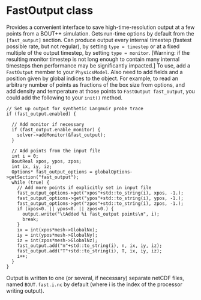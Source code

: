 FastOutput class
================

Provides a convenient interface to save high-time-resolution output at a few points from a
BOUT++ simulation. Gets run-time options by default from the ``[fast_output]`` section.
Can produce output every internal timestep (fastest possible rate, but not regular), by
setting ``type = timestep`` or at a fixed multiple of the output timestep, by setting
``type = monitor``. [Warning: if the resulting monitor timestep is not long enough to
contain many internal timesteps then performance may be significantly impacted.] To use,
add a ``FastOutput`` member to your ``PhysicsModel``. Also need to add fields and a
position given by global indices to the object. For example, to read an arbitrary number
of points as fractions of the box size from options, and add density and temperature at
those points to ``FastOutput fast_output``, you could add the following to your ``init()``
method.

    // Set up output for synthetic Langmuir probe trace
    if (fast_output.enabled) {
  
      // Add monitor if necessary
      if (fast_output.enable_monitor) {
        solver->addMonitor(&fast_output);
      }
  
      // Add points from the input file
      int i = 0;
      BoutReal xpos, ypos, zpos;
      int ix, iy, iz;
      Options* fast_output_options = globalOptions->getSection("fast_output");
      while (true) {
        // Add more points if explicitly set in input file
        fast_output_options->get("xpos"+std::to_string(i), xpos, -1.);
        fast_output_options->get("ypos"+std::to_string(i), ypos, -1.);
        fast_output_options->get("zpos"+std::to_string(i), zpos, -1.);
        if (xpos<0. || ypos<0. || zpos<0.) {
          output.write("\tAdded %i fast_output points\n", i);
          break;
        }
        ix = int(xpos*mesh->GlobalNx);
        iy = int(ypos*mesh->GlobalNy);
        iz = int(zpos*mesh->GlobalNz);
        fast_output.add("n"+std::to_string(i), n, ix, iy, iz);
        fast_output.add("T"+std::to_string(i), T, ix, iy, iz);
        i++;
      }
    }

Output is written to one (or several, if necessary) separate netCDF files, named
``BOUT.fast.i.nc`` by default (where i is the index of the processor writing output).
